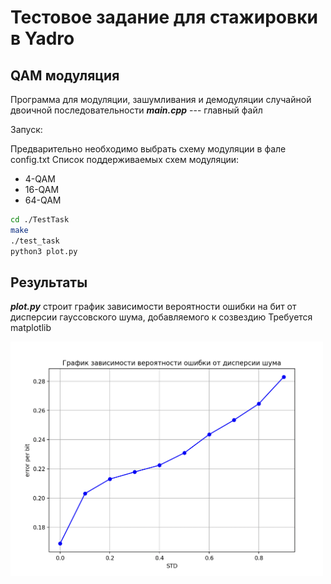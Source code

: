 # Тестовое задание для стажировки в Yadro

## QAM модуляция

Программа для модуляции, зашумливания и демодуляции случайной двоичной последовательности
***main.cpp*** --- главный файл

Запуск:

Предварительно необходимо выбрать схему модуляции в фале config.txt
Список поддерживаемых схем модуляции:

- 4-QAM
- 16-QAM
- 64-QAM

```bash
cd ./TestTask
make
./test_task
python3 plot.py
```

## Результаты

***plot.py*** строит график зависимости вероятности ошибки на бит от дисперсии гауссовского шума, добавляемого к созвездию
Требуется matplotlib


<img src="./IMG/plot.png" width="500">

